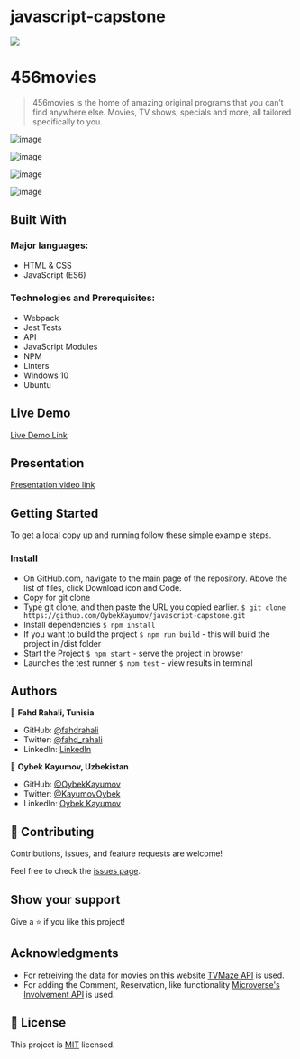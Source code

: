 # javascript-capstone

![](https://img.shields.io/badge/Microverse-blueviolet)

# 456movies

> 456movies is the home of amazing original programs that you can’t find anywhere else. Movies, TV shows, specials and more, all tailored specifically to you.

![image](https://user-images.githubusercontent.com/85465559/163655422-4a1b17f6-cee3-4b0e-aba7-b9b7256119b6.png)

![image](https://user-images.githubusercontent.com/85465559/163655456-b8670ba4-f485-40ad-aa90-684d45deb4d7.png)

![image](https://user-images.githubusercontent.com/85465559/163655517-430b5f2e-822d-4213-9e16-2f7afc37be94.png)

![image](https://user-images.githubusercontent.com/85465559/163655544-3843373c-2b62-456a-a905-78740714d476.png)



## Built With

### Major languages:

- HTML & CSS
- JavaScript (ES6)

### Technologies and Prerequisites:

- Webpack
- Jest Tests
- API
- JavaScript Modules
- NPM
- Linters
- Windows 10
- Ubuntu

## Live Demo

[Live Demo Link](https://oybekkayumov.github.io/javascript-capstone/)

## Presentation

[Presentation video link](https://www.loom.com/share/17baa2a3d3e143f38b81672ab24f6851
)

## Getting Started

To get a local copy up and running follow these simple example steps.

### Install

- On GitHub.com, navigate to the main page of the repository. Above the list of files, click Download icon and Code.
- Copy for git clone
- Type git clone, and then paste the URL you copied earlier.
  `$ git clone https://github.com/OybekKayumov/javascript-capstone.git`
- Install dependencies `$ npm install`
- If you want to build the project `$ npm run build` - this will build the project in /dist folder
- Start the Project `$ npm start` - serve the project in browser
- Launches the test runner `$ npm test` - view results in terminal

## Authors

👤 **Fahd Rahali, Tunisia**

- GitHub: [@fahdrahali](https://github.com/fahdrahali)
- Twitter: [@fahd_rahali](https://twitter.com/fahd_rahali)
- LinkedIn: [LinkedIn](https://www.linkedin.com/in/fahd-rahali/)

👤 **Oybek Kayumov, Uzbekistan**

- GitHub: [@OybekKayumov](https://github.com/OybekKayumov)
- Twitter: [@KayumovOybek](https://twitter.com/KayumovOybek)
- LinkedIn: [Oybek Kayumov](https://www.linkedin.com/in/oybek-kayumov-54a8485b/)

## 🤝 Contributing

Contributions, issues, and feature requests are welcome!

Feel free to check the [issues page](https://github.com/OybekKayumov/javascript-capstone/issues).

## Show your support

Give a ⭐️ if you like this project!

## Acknowledgments

- For retreiving the data for movies on this website [TVMaze API]( https://www.tvmaze.com/api) is used.
- For adding the Comment, Reservation, like functionality [Microverse's Involvement API](https://www.notion.so/microverse/Involvement-API-869e60b5ad104603aa6db59e08150270) is used.

## 📝 License

This project is [MIT](./MIT.md) licensed.

